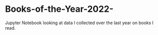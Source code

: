 # Books-of-the-Year-2022-
Jupyter Notebook looking at data I collected over the last year on books I read.
